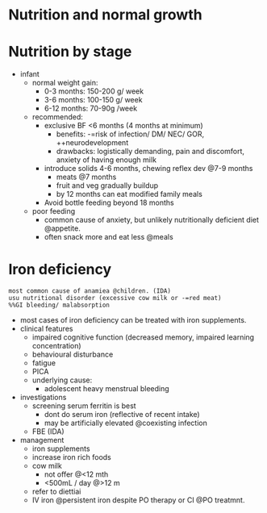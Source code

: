 # Nutrition and normal growth


# Nutrition by stage
- infant
    + normal weight gain:
        * 0-3 months: 150-200 g/ week
        * 3-6 months: 100-150 g/ week
        * 6-12 months: 70-90g /week
    + recommended:
        * exclusive BF <6 months (4 months at minimum)
            - benefits: -=risk of infection/ DM/ NEC/ GOR, ++neurodevelopment
            - drawbacks: logistically demanding, pain and discomfort, anxiety of having enough milk
        * introduce solids 4-6 months, chewing reflex dev @7-9 months
            - meats @7 months
            - fruit and veg gradually buildup
            - by 12 months can eat modified family meals
        * Avoid bottle feeding beyond 18 months
    + poor feeding
        * common cause of anxiety, but unlikely nutritionally deficient diet @appetite.
        * often snack more and eat less @meals

# Iron deficiency
    most common cause of anamiea @children. (IDA)
    usu nutritional disorder (excessive cow milk or -=red meat)
    %%GI bleeding/ malabsorption
- most cases of iron deficiency can be treated with iron supplements.
- clinical features
    + impaired cognitive function (decreased memory, impaired learning concentration)
    + behavioural disturbance
    + fatigue
    + PICA
    + underlying cause:
        * adolescent heavy menstrual bleeding
- investigations
    + screening serum ferritin is best
        * dont do serum iron (reflective of recent intake)
        * may be artificially elevated @coexisting infection
    + FBE (IDA)
- management
    + iron supplements
    + increase iron rich foods
    + cow milk
        * not offer @<12 mth
        * <500mL / day @>12 m
    + refer to diettiai
    + IV iron @persistent iron despite PO therapy or CI @PO treatmnt.